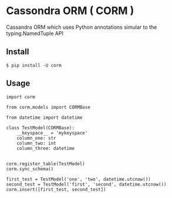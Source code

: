 # Cassondra ORM ( CORM )

Cassandra ORM which uses Python annotations simular to the typing.NamedTuple API

## Install

```
$ pip install -U corm
```

## Usage

```
import corm

from corm.models import CORMBase

from datetime import datetime

class TestModel(CORMBase):
    __keyspace__ = 'mykeyspace'
    column_one: str
    column_two: int
    column_three: datetime


corm.register_table(TestModel)
corm.sync_schema()

first_test = TestModel('one', 'two', datetime.utcnow())
second_test = TestModel('first', 'second', datetime.utcnow())
corm.insert([first_test, second_test])
```
